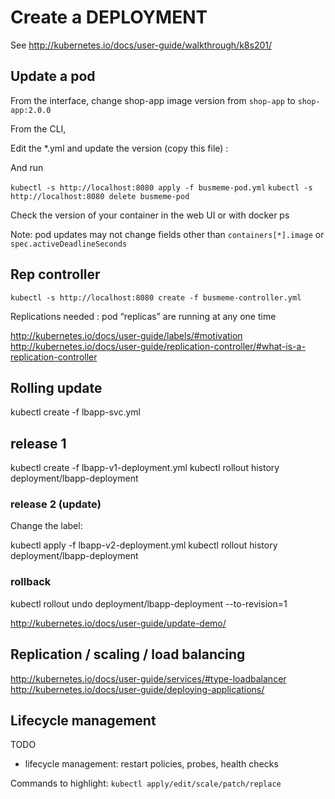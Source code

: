 # Create a DEPLOYMENT

See http://kubernetes.io/docs/user-guide/walkthrough/k8s201/

## Update a pod

From the interface, change shop-app image version from `shop-app` to `shop-app:2.0.0`

From the CLI,

Edit the *.yml and update the version (copy this file) :

And run

`kubectl -s http://localhost:8080 apply -f busmeme-pod.yml`
`kubectl -s http://localhost:8080 delete busmeme-pod`


Check the version of your container in the web UI or with docker ps

Note: pod updates may not change fields other than `containers[*].image` or `spec.activeDeadlineSeconds`

## Rep controller

`kubectl -s http://localhost:8080 create -f busmeme-controller.yml`


Replications needed : pod “replicas” are running at any one time

http://kubernetes.io/docs/user-guide/labels/#motivation
http://kubernetes.io/docs/user-guide/replication-controller/#what-is-a-replication-controller

## Rolling update

kubectl create -f lbapp-svc.yml

## release 1

 kubectl create -f lbapp-v1-deployment.yml
 kubectl rollout history deployment/lbapp-deployment


 ### release 2 (update)
 Change the label:

kubectl apply -f lbapp-v2-deployment.yml
kubectl rollout history deployment/lbapp-deployment

### rollback

 kubectl rollout undo deployment/lbapp-deployment --to-revision=1




http://kubernetes.io/docs/user-guide/update-demo/


## Replication / scaling / load balancing


http://kubernetes.io/docs/user-guide/services/#type-loadbalancer
http://kubernetes.io/docs/user-guide/deploying-applications/

## Lifecycle management

TODO
* lifecycle management: restart policies, probes, health checks

Commands to highlight: `kubectl apply/edit/scale/patch/replace`